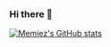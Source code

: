 ### Hi there 👋

[![Memiez's GitHub stats](https://github-readme-stats.vercel.app/api?username=Memiez)](https://github.com/Memiez/github-readme-stats)

<!--
**Memiez/Memiez** is a ✨ _special_ ✨ repository because its `README.md` (this file) appears on your GitHub profile.

Here are some ideas to get you started:

- 🔭 I’m currently working on ...
- 🌱 I’m currently learning ...
- 👯 I’m looking to collaborate on ...
- 🤔 I’m looking for help with ...
- 💬 Ask me about ...
- 📫 How to reach me: ...
- 😄 Pronouns: ...
- ⚡ Fun fact: ...
-->
